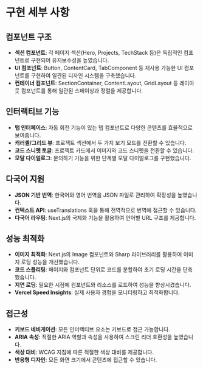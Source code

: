 # 구현 세부 사항

## 컴포넌트 구조
- **섹션 컴포넌트**: 각 페이지 섹션(Hero, Projects, TechStack 등)은 독립적인 컴포넌트로 구현되어 유지보수성을 높였습니다.
- **UI 컴포넌트**: Button, ContentCard, TabComponent 등 재사용 가능한 UI 컴포넌트를 구현하여 일관된 디자인 시스템을 구축했습니다.
- **컨테이너 컴포넌트**: SectionContainer, ContentLayout, GridLayout 등 레이아웃 컴포넌트를 통해 일관된 스페이싱과 정렬을 제공합니다.

## 인터랙티브 기능
- **탭 인터페이스**: 자동 회전 기능이 있는 탭 컴포넌트로 다양한 콘텐츠를 효율적으로 보여줍니다.
- **캐러셀/그리드 뷰**: 프로젝트 섹션에서 두 가지 보기 모드를 전환할 수 있습니다.
- **코드 스니펫 토글**: 프로젝트 카드에서 이미지와 코드 스니펫을 전환할 수 있습니다.
- **모달 다이얼로그**: 문의하기 기능을 위한 단계별 모달 다이얼로그를 구현했습니다.

## 다국어 지원
- **JSON 기반 번역**: 한국어와 영어 번역을 JSON 파일로 관리하여 확장성을 높였습니다.
- **컨텍스트 API**: useTranslations 훅을 통해 전역적으로 번역에 접근할 수 있습니다.
- **다국어 라우팅**: Next.js의 국제화 기능을 활용하여 언어별 URL 구조를 제공합니다.

## 성능 최적화
- **이미지 최적화**: Next.js의 Image 컴포넌트와 Sharp 라이브러리를 활용하여 이미지 로딩 성능을 개선했습니다.
- **코드 스플리팅**: 페이지와 컴포넌트 단위로 코드를 분할하여 초기 로딩 시간을 단축했습니다.
- **지연 로딩**: 필요한 시점에 컴포넌트와 리소스를 로드하여 성능을 향상시켰습니다.
- **Vercel Speed Insights**: 실제 사용자 경험을 모니터링하고 최적화합니다.

## 접근성
- **키보드 네비게이션**: 모든 인터랙티브 요소는 키보드로 접근 가능합니다.
- **ARIA 속성**: 적절한 ARIA 역할과 속성을 사용하여 스크린 리더 호환성을 높였습니다.
- **색상 대비**: WCAG 지침에 따른 적절한 색상 대비를 제공합니다.
- **반응형 디자인**: 모든 화면 크기에서 콘텐츠에 접근할 수 있습니다.